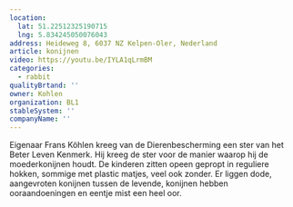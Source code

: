 ```yaml
---
location:
  lat: 51.22512325190715
  lng: 5.834245050076043
address: Heideweg 8, 6037 NZ Kelpen-Oler, Nederland
article: konijnen
video: https://youtu.be/IYLA1qLrmBM
categories:
  - rabbit
qualityBrtand: ''
owner: Kohlen
organization: BL1
stableSystem: ''
companyName: ''
---
```

Eigenaar Frans Köhlen kreeg van de Dierenbescherming een ster van het Beter Leven Kenmerk. Hij kreeg de ster voor de manier waarop hij de moederkonijnen houdt. De kinderen zitten opeen gepropt in reguliere hokken, sommige met plastic matjes, veel ook zonder. Er liggen dode, aangevroten konijnen tussen de levende, konijnen hebben ooraandoeningen en eentje mist een heel oor.
